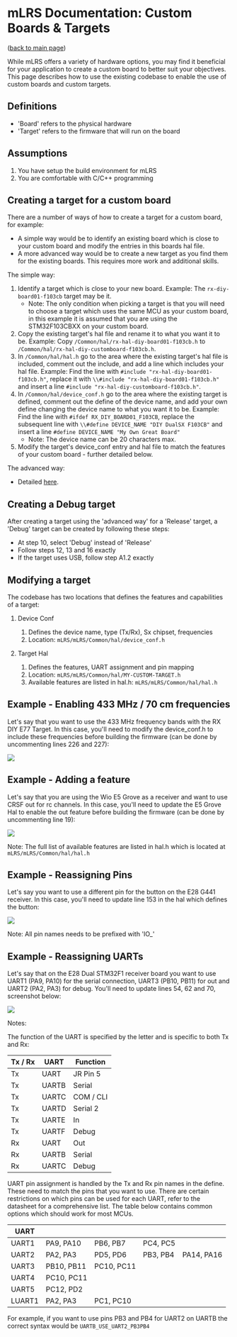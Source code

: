 # mLRS Documentation: Custom Boards & Targets #

([back to main page](../README.md))

While mLRS offers a variety of hardware options, you may find it beneficial for your application to create a custom board to better suit your objectives.  This page describes how to use the existing codebase to enable the use of custom boards and custom targets.

## Definitions

- 'Board' refers to the physical hardware
- 'Target' refers to the firmware that will run on the board

## Assumptions

1. You have setup the build environment for mLRS
2. You are comfortable with C/C++ programming

## Creating a target for a custom board

There are a number of ways of how to create a target for a custom board, for example:
- A simple way would be to identify an existing board which is close to your custom board and modify the entries in this boards hal file.
- A more advanced way would be to create a new target as you find them for the existing boards. This requires more work and additional skills.

The simple way:

1. Identify a target which is close to your new board. Example: The `rx-diy-board01-f103cb` target may be it.
    - Note: The only condition when picking a target is that you will need to choose a target which uses the same MCU as your custom board, in this example it is assumed that you are using the STM32F103CBXX on your custom board.
2. Copy the existing target's hal file and rename it to what you want it to be. Example: Copy `/Common/hal/rx-hal-diy-board01-f103cb.h` to `/Common/hal/rx-hal-diy-customboard-f103cb.h`.
3. In `/Common/hal/hal.h` go to the area where the existing target's hal file is included, comment out the include, and add a line which includes your hal file. Example: Find the line with `#include "rx-hal-diy-board01-f103cb.h"`, replace it with `\\#include "rx-hal-diy-board01-f103cb.h"` and insert a line `#include "rx-hal-diy-customboard-f103cb.h"`.
4. In `/Common/hal/device_conf.h` go to the area where the existing target is defined, comment out the define of the device name, and add your own define changing the device name to what you want it to be. Example: Find the line with `#ifdef RX_DIY_BOARD01_F103CB`, replace the subsequent line with `\\#define DEVICE_NAME "DIY DualSX F103CB"` and insert a line `#define DEVICE_NAME "My Own Great Board"`
    - Note: The device name can be 20 characters max.
5. Modify the target's device_conf entry and hal file to match the features of your custom board - further detailed below.

The advanced way:

- Detailed [here](https://github.com/olliw42/mLRS/blob/main/mLRS/CREATE_TARGET_INSTRUCTIONS.md).

## Creating a Debug target

After creating a target using the 'advanced way' for a 'Release' target, a 'Debug' target can be created by following these steps:

- At step 10, select 'Debug' instead of 'Release'
- Follow steps 12, 13 and 16 exactly
- If the target uses USB, follow step A1.2 exactly

## Modifying a target

The codebase has two locations that defines the features and capabilities of a target:
1. Device Conf
    1. Defines the device name, type (Tx/Rx), Sx chipset, frequencies
    2. Location: `mLRS/mLRS/Common/hal/device_conf.h`
        
2. Target Hal
    1. Defines the features, UART assignment and pin mapping
    2. Location: `mLRS/mLRS/Common/hal/MY-CUSTOM-TARGET.h`
    3. Available features are listed in hal.h: `mLRS/mLRS/Common/hal/hal.h`

## Example - Enabling 433 MHz / 70 cm frequencies

Let's say that you want to use the 433 MHz frequency bands with the RX DIY E77 Target.  In this case, you'll need to modify the device_conf.h to include these frequencies before building the firmware (can be done by uncommenting lines 226 and 227):

<img src="images/E77_Device_Conf.png">

## Example - Adding a feature

Let's say that you are using the Wio E5 Grove as a receiver and want to use CRSF out for rc channels.  In this case, you'll need to update the E5 Grove Hal to enable the out feature before building the firmware (can be done by uncommenting line 19):

<img src="images/E5_Hal_19.png">

Note: The full list of available features are listed in hal.h which is located at `mLRS/mLRS/Common/hal/hal.h`

## Example - Reassigning Pins

Let's say you want to use a different pin for the button on the E28 G441 receiver.  In this case, you'll need to update line 153 in the hal which defines the button:

<img src="images/E28_G441_Hal_153.png">

Note:  All pin names needs to be prefixed with 'IO_'

## Example - Reassigning UARTs

Let's say that on the E28 Dual STM32F1 receiver board you want to use UART1 (PA9, PA10) for the serial connection, UART3 (PB10, PB11) for out and UART2 (PA2, PA3) for debug.  You'll need to update lines 54, 62 and 70, screenshot below:

<img src="images/E28_Dual_UART.png">

Notes:

The function of the UART is specified by the letter and is specific to both Tx and Rx:

Tx / Rx | UART   | Function     |                                                   
------- | ------ | ------------ |
Tx      | UART   | JR Pin 5     |
Tx      | UARTB  | Serial       |
Tx      | UARTC  | COM / CLI    |
Tx      | UARTD  | Serial 2     |
Tx      | UARTE  | In           |
Tx      | UARTF  | Debug        |
Rx      | UART   | Out          |
Rx      | UARTB  | Serial       |
Rx      | UARTC  | Debug        |

UART pin assignment is handled by the Tx and Rx pin names in the define.  These need to match the pins that you want to use.  There are certain restrictions on which pins can be used for each UART, refer to the datasheet for a comprehensive list. The table below contains common options which should work for most MCUs.

UART    |            |             |           |             |
------- | ---------- | ----------- | --------- | ----------- |
UART1   | PA9, PA10  | PB6, PB7    | PC4, PC5  |             |
UART2   | PA2, PA3   | PD5, PD6    | PB3, PB4  | PA14, PA16  |
UART3   | PB10, PB11 | PC10, PC11  |           |             |
UART4   | PC10, PC11 |             |           |             |
UART5   | PC12, PD2  |             |           |             |
LUART1  | PA2, PA3   | PC1, PC10   |           |             |

For example, if you want to use pins PB3 and PB4 for UART2 on UARTB the correct syntax would be `UARTB_USE_UART2_PB3PB4`